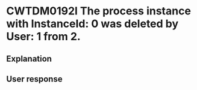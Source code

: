 # CWTDM0192I The process instance with InstanceId: 0 was deleted by User: 1 from 2.

## Explanation

## User response